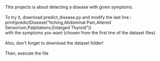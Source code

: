 This projects is about detecting a disease with given symptoms. \
\
To try it, download predict_disease.py and modify the last line :\
print(predictDisease("Itching,Abdominal Pain,Altered Sensorium,Palpitations,Enlarged Thyroid")) \
with the symptoms you want (chosen from the first line of the dataset files)\
\
Also, don't forget to download the dataset folder!\
\
Then, execute the file
